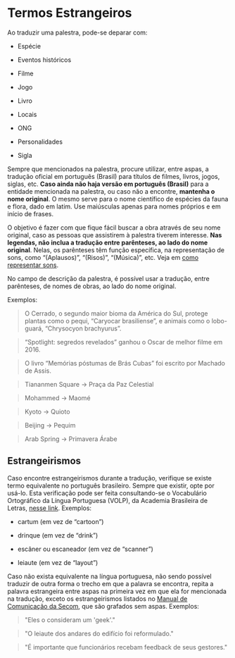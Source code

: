 # Termos Estrangeiros

Ao traduzir uma palestra, pode-se deparar com:

- Espécie

- Eventos históricos

- Filme

- Jogo

- Livro

- Locais

- ONG

- Personalidades

- Sigla

Sempre que mencionados na palestra, procure utilizar, entre aspas, a tradução oficial em português (Brasil) para títulos de filmes, livros, jogos, siglas, etc. **Caso ainda não haja versão em português (Brasil)** para a entidade mencionada na palestra, ou caso não a encontre, **mantenha o nome original**. O mesmo serve para o nome científico de espécies da fauna e flora, dado em latim. Use maiúsculas apenas para nomes próprios e em início de frases.

O objetivo é fazer com que fique fácil buscar a obra através de seu nome original, caso as pessoas que assistirem à palestra tiverem interesse. **Nas legendas, não inclua a tradução entre parênteses, ao lado do nome original**. Nelas, os parênteses têm função específica, na representação de sons, como “(Aplausos)”, “(Risos)”, “(Música)”, etc. Veja em [como representar sons][te1].

No campo de descrição da palestra, é possível usar a tradução, entre parênteses, de nomes de obras, ao lado do nome original.

Exemplos:

> O Cerrado, o segundo maior bioma da América do Sul, protege plantas como o pequi, “Caryocar brasiliense”, e animais como o lobo-guará, “Chrysocyon brachyurus”.

> “Spotlight: segredos revelados” ganhou o Oscar de melhor filme em 2016.

> O livro “Memórias póstumas de Brás Cubas” foi escrito por Machado de Assis.

> Tiananmen Square -> Praça da Paz Celestial

> Mohammed -> Maomé

> Kyoto → Quioto

> Beijing → Pequim

> Arab Spring → Primavera Árabe

## Estrangeirismos

Caso encontre estrangeirismos durante a tradução, verifique se existe termo equivalente no português brasileiro. Sempre que existir, opte por usá-lo. Esta verificação pode ser feita consultando-se o Vocabulário Ortográfico da Língua Portuguesa (VOLP), da Academia Brasileira de Letras, [nesse link][te2]. Exemplos:

- cartum (em vez de “cartoon”)

- drinque (em vez de “drink”)

- escâner ou escaneador (em vez de “scanner”)

- leiaute (em vez de “layout”)

Caso não exista equivalente na língua portuguesa, não sendo possível traduzir de outra forma o trecho em que a palavra se encontra, repita a palavra estrangeira entre aspas na primeira vez em que ela for mencionada na tradução, exceto os estrangeirismos listados no [Manual de Comunicação da Secom][te3], que são grafados sem aspas. Exemplos:

> "Eles o consideram um 'geek'."

> "O leiaute dos andares do edifício foi reformulado."

> "É importante que funcionários recebam feedback de seus gestores."

[te1]: index.md
[te2]: http://www.academia.org.br/abl/cgi/cgilua.exe/sys/start.htm?sid=23
[te3]: http://www12.senado.gov.br/manualdecomunicacao/redacao-e-estilo/estilo/estrangeirismos-grafados-sem-italico
